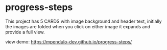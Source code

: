 # progress-steps
This project has 5 CARDS with image background and header text, initially the images are folded when you click on either image it expands and provide a full view.

view demo: https://mpendulo-dev.github.io/progress-steps/

